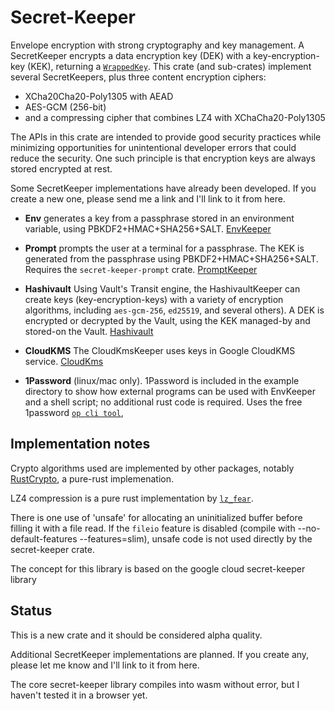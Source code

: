 # Secret-Keeper

Envelope encryption with strong cryptography and key management.
A SecretKeeper encrypts a data encryption key (DEK) with a key-encryption-key (KEK),
returning a [`WrappedKey`](https://docs.rs/secret-keeper/latest/secret_keeper/struct.WrappedKey.html).
This crate (and sub-crates) implement several SecretKeepers,
plus three content encryption ciphers:

- XCha20Cha20-Poly1305 with AEAD
- AES-GCM (256-bit)
- and a compressing cipher that combines LZ4 with XChaCha20-Poly1305


The APIs in this crate are intended to
provide good security practices while minimizing opportunities
for unintentional developer errors that could reduce the security.
One such principle is that encryption keys are always stored encrypted at rest.

Some SecretKeeper implementations have already been developed.
If you create a new one, please send me a link and I'll link to it from here.

- __Env__ generates a key from a passphrase stored in an
environment variable, using PBKDF2+HMAC+SHA256+SALT.
[EnvKeeper](https://docs.rs/secret-keeper/latest/secret_keeper/keepers/env/struct.EnvKeeper.html)

- __Prompt__ prompts the user at a terminal for a passphrase.
The KEK is generated from the passphrase using PBKDF2+HMAC+SHA256+SALT.
Requires the `secret-keeper-prompt` crate.
[PromptKeeper](https://docs.rs/secret-keeper-prompt/latest/secret_keeper_prompt/)

- __Hashivault__ Using Vault's Transit engine, the HashivaultKeeper
can create keys (key-encryption-keys) with a variety of encryption algorithms, including
`aes-gcm-256`, `ed25519`, and several others). A DEK is encrypted or decrypted by the Vault,
using the KEK managed-by and stored-on the Vault.
[Hashivault](https://crates.io/crates/secret-keeper-hashivault)

- __CloudKMS__ The CloudKmsKeeper uses keys in Google CloudKMS service.
[CloudKms](https://docs.rs/secret-keeper-cloudkms/latest/secret_keeper_cloudkms/)

- __1Password__ (linux/mac only). 1Password is included in the example directory to show how
external programs can be used with EnvKeeper and a shell script; no additional rust code
is required. Uses the free 1password
[`op cli tool`](https://support.1password.com/command-line-getting-started/),

## Implementation notes

Crypto algorithms used are implemented by other packages, notably
[RustCrypto](https://github.com/rustcrypto/), a pure-rust implemenation.

LZ4 compression is a pure rust implementation by [`lz_fear`](https://crates.io/crates/lz-fear).

There is one use of 'unsafe' for allocating an uninitialized buffer
before filling it with a file read. If the `fileio` feature is disabled
(compile with --no-default-features --features=slim), unsafe code
is not used directly by the secret-keeper crate.

The concept for this library is based on the google cloud secret-keeper library

## Status

This is a new crate and it should be considered alpha quality.

Additional SecretKeeper implementations are planned. If you create any, please let me know and
I'll link to it from here.

The core secret-keeper library compiles into wasm without error,
but I haven't tested it in a browser yet.

